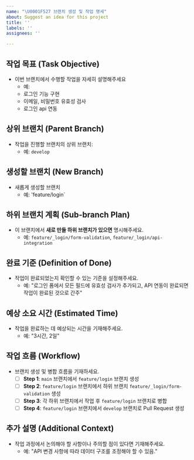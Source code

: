 ```yaml
---
name: "\U0001F527 브랜치 생성 및 작업 명세"
about: Suggest an idea for this project
title: ''
labels: ''
assignees: ''

---
```


## 작업 목표 (Task Objective)
- 이번 브랜치에서 수행할 작업을 자세히 설명해주세요
  - 예:
  - 로그인 기능 구현
  - 이메일, 비밀번호 유효성 검사
  - 로그인 api 연동

## 상위 브랜치 (Parent Branch)
- 작업을 진행할 브랜치의 상위 브랜치:
  - 예: `develop`

## 생성할 브랜치 (New Branch)
- 새롭게 생성할 브랜치
  - 예: 'feature/login`

## 하위 브랜치 계획 (Sub-branch Plan)
- 이 브랜치에서 **새로 만들 하위 브랜치가 있으면** 명시해주세요.
  - 예: `feature/_login/form-validation`, `feature/_login/api-integration`

## 완료 기준 (Definition of Done)
- 작업이 완료되었는지 확인할 수 있는 기준을 설정해주세요.
  - 예: "로그인 폼에서 모든 필드에 유효성 검사가 추가되고, API 연동이 완료되면 작업이 완료된 것으로 간주"

## 예상 소요 시간 (Estimated Time)
- 작업을 완료하는 데 예상되는 시간을 기재해주세요.
  - 예: "3시간, 2일"

## 작업 흐름 (Workflow)
- 브랜치 생성 및 병합 흐름을 기재하세요.
  - [ ] **Step 1**: `main` 브랜치에서 `feature/login` 브랜치 생성
  - [ ] **Step 2**: `feature/login` 브랜치에서 하위 브랜치 `feature/_login/form-validation` 생성
  - [ ] **Step 3**: 각 하위 브랜치에서 작업 후 `feature/login` 브랜치로 병합
  - [ ] **Step 4**: `feature/login` 브랜치에서 `develop` 브랜치로 Pull Request 생성

## 추가 설명 (Additional Context)
- 작업 과정에서 논의해야 할 사항이나 주의할 점이 있다면 기재해주세요.
  - 예: "API 변경 사항에 따라 데이터 구조를 조정해야 할 수 있음."
